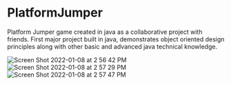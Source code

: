 # PlatformJumper
Platform Jumper game created in java as a collaborative project with friends. First major project built in java, demonstrates object oriented design principles 
along with other basic and advanced java technical knowledge.

![Screen Shot 2022-01-08 at 2 56 42 PM](https://user-images.githubusercontent.com/57304403/148658001-46dd520e-d4c8-4aa1-bdcb-e9aaf861f974.png)
![Screen Shot 2022-01-08 at 2 57 29 PM](https://user-images.githubusercontent.com/57304403/148658025-302b6796-46e0-4b76-b93c-d3cfbf1d783a.png)
![Screen Shot 2022-01-08 at 2 57 47 PM](https://user-images.githubusercontent.com/57304403/148658036-78b5665d-732f-46e4-b193-9d178d6dbb29.png)
